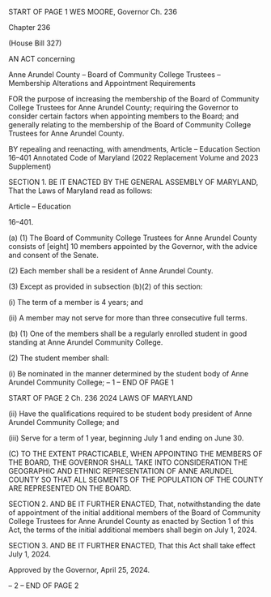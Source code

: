 START OF PAGE 1
WES MOORE, Governor Ch. 236

Chapter 236

(House Bill 327)

AN ACT concerning

Anne Arundel County – Board of Community College Trustees – Membership
Alterations and Appointment Requirements

FOR the purpose of increasing the membership of the Board of Community College
Trustees for Anne Arundel County; requiring the Governor to consider certain
factors when appointing members to the Board; and generally relating to the
membership of the Board of Community College Trustees for Anne Arundel County.

BY repealing and reenacting, with amendments,
Article – Education
Section 16–401
Annotated Code of Maryland
(2022 Replacement Volume and 2023 Supplement)

SECTION 1. BE IT ENACTED BY THE GENERAL ASSEMBLY OF MARYLAND,
That the Laws of Maryland read as follows:

Article – Education

16–401.

(a) (1) The Board of Community College Trustees for Anne Arundel County
consists of [eight] 10 members appointed by the Governor, with the advice and consent of
the Senate.

(2) Each member shall be a resident of Anne Arundel County.

(3) Except as provided in subsection (b)(2) of this section:

(i) The term of a member is 4 years; and

(ii) A member may not serve for more than three consecutive full
terms.

(b) (1) One of the members shall be a regularly enrolled student in good
standing at Anne Arundel Community College.

(2) The student member shall:

(i) Be nominated in the manner determined by the student body of
Anne Arundel Community College;
– 1 –
END OF PAGE 1

START OF PAGE 2
Ch. 236 2024 LAWS OF MARYLAND

(ii) Have the qualifications required to be student body president of
Anne Arundel Community College; and

(iii) Serve for a term of 1 year, beginning July 1 and ending on June
30.

(C) TO THE EXTENT PRACTICABLE, WHEN APPOINTING THE MEMBERS OF
THE BOARD, THE GOVERNOR SHALL TAKE INTO CONSIDERATION THE GEOGRAPHIC
AND ETHNIC REPRESENTATION OF ANNE ARUNDEL COUNTY SO THAT ALL
SEGMENTS OF THE POPULATION OF THE COUNTY ARE REPRESENTED ON THE
BOARD.

SECTION 2. AND BE IT FURTHER ENACTED, That, notwithstanding the date of
appointment of the initial additional members of the Board of Community College Trustees
for Anne Arundel County as enacted by Section 1 of this Act, the terms of the initial
additional members shall begin on July 1, 2024.

SECTION 3. AND BE IT FURTHER ENACTED, That this Act shall take effect July
1, 2024.

Approved by the Governor, April 25, 2024.

– 2 –
END OF PAGE 2